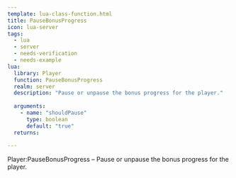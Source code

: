```yaml
---
template: lua-class-function.html
title: PauseBonusProgress
icon: lua-server
tags:
  - lua
  - server
  - needs-verification
  - needs-example
lua:
  library: Player
  function: PauseBonusProgress
  realm: server
  description: "Pause or unpause the bonus progress for the player."
  
  arguments:
    - name: "shouldPause"
      type: boolean
      default: "true"
  returns:
    
---
```


<div class="lua__search__keywords">
Player:PauseBonusProgress &#x2013; Pause or unpause the bonus progress for the player.
</div>
